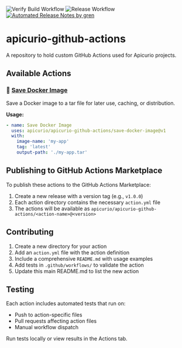 ![Verify Build Workflow](https://github.com/Apicurio/apicurio-github-actions/workflows/Verify%20Build%20Workflow/badge.svg)
![Release Workflow](https://github.com/Apicurio/apicurio-github-actions/workflows/Release%20Workflow/badge.svg)
[![Automated Release Notes by gren](https://img.shields.io/badge/%F0%9F%A4%96-release%20notes-00B2EE.svg)](https://github-tools.github.io/github-release-notes/)

# apicurio-github-actions
A repository to hold custom GitHub Actions used for Apicurio projects.

## Available Actions

### 🐳 [Save Docker Image](./save-docker-image)
Save a Docker image to a tar file for later use, caching, or distribution.

**Usage:**
```yaml
- name: Save Docker Image
  uses: apicurio/apicurio-github-actions/save-docker-image@v1
  with:
    image-name: 'my-app'
    tag: 'latest'
    output-path: './my-app.tar'
```

## Publishing to GitHub Actions Marketplace

To publish these actions to the GitHub Actions Marketplace:

1. Create a new release with a version tag (e.g., `v1.0.0`)
2. Each action directory contains the necessary `action.yml` file
3. The actions will be available as `apicurio/apicurio-github-actions/<action-name>@<version>`

## Contributing

1. Create a new directory for your action
2. Add an `action.yml` file with the action definition
3. Include a comprehensive `README.md` with usage examples
4. Add tests in `.github/workflows/` to validate the action
5. Update this main README.md to list the new action

## Testing

Each action includes automated tests that run on:
- Push to action-specific files
- Pull requests affecting action files
- Manual workflow dispatch

Run tests locally or view results in the Actions tab.
